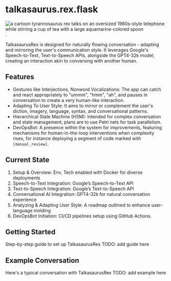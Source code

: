 # talkasaurus.rex.flask

![a cartoon tyrannosaurus rex talks on an oversized 1980s-style telephone while stirring a cup of tea with a large aquamarine-colored spoon](talkasaurus-rex.png?raw=true "TalkasaurusRex"). 

TalkasaurusRex is designed for naturally flowing conversation - adapting and mirroring the user's communication style. It leverages Google's Speech-to-Text, Text-to-Speech APIs, alongside the GPT4-32k model, creating an interaction akin to conversing with another human.

## Features
- Gestures like Interjections, Nonword Vocalizations: The app can catch and react appropriately to "ummm", "hmm", "ah", and pauses in conversation to create a very human-like interaction.
- Adapting To User Style: It aims to mirror or complement the user's diction, imagery, language, syntax, and conversational patterns.
- Hierarchical State Machine (HSM): Intended for complex conversation and state management; plans are to use Petri nets for task parallelism.
- DevOpsBot: A presence within the system for improvements, featuring mechanisms for human-in-the-loop interventions when complexity rises, for instance deploying a segment of code marked with `[manual_review]`.

## Current State
1. Setup & Overview: Env, Tech enabled with Docker for diverse deployments
2. Speech-to-Text Integration: Google’s Speech-to-Text API
3. Text-to-Speech Integration: Google’s Text-to-Speech API
4. Conversational AI Integration: GPT4-32k for natural conversation experience
5. Analyzing & Adapting User Style: A roadmap outlined to enhance user-language molding  
6. DevOpsBot Initiation: CI/CD pipelines setup using GitHub Actions.

## Getting Started
Step-by-step guide to set up TalkasaurusRex 
TODO: add guide here

## Example Conversation
Here's a typical conversation with TalkasaurusRex 
TODO: add example here